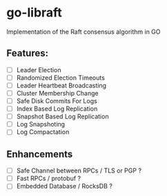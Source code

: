 # go-libraft
Implementation of the Raft consensus algorithm in GO

## Features:

- [ ] Leader Election
- [ ] Randomized Election Timeouts
- [ ] Leader Heartbeat Broadcasting
- [ ] Cluster Membership Change
- [ ] Safe Disk Commits For Logs
- [ ] Index Based Log Replication
- [ ] Snapshot Based Log Replication
- [ ] Log Snapshoting
- [ ] Log Compactation

## Enhancements

- [ ] Safe Channel between RPCs / TLS or PGP ?
- [ ] Fast RPCs / protobuf ?
- [ ] Embedded Database / RocksDB ?
